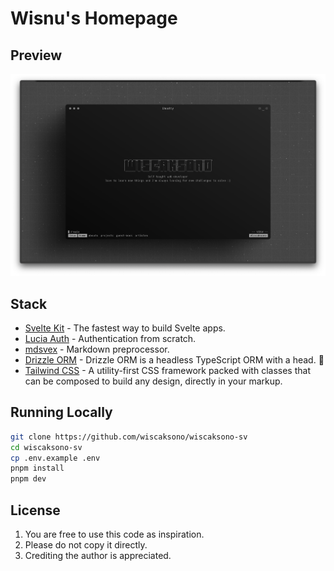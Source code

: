 # Wisnu's Homepage

## Preview

![Preview 1](./static/preview-1.png)

## Stack

- [Svelte Kit](https://svelte.dev/) - The fastest way to build Svelte apps.
- [Lucia Auth](https://lucia-auth.com/) - Authentication from scratch.
- [mdsvex](https://mdsvex.pngwn.io/) - Markdown preprocessor.
- [Drizzle ORM](https://orm.drizzle.team/) - Drizzle ORM is a headless TypeScript ORM with a head. 🐲
- [Tailwind CSS](https://tailwindcss.com) - A utility-first CSS framework packed with classes that can be composed to build any design, directly in your markup.

## Running Locally

```bash
git clone https://github.com/wiscaksono/wiscaksono-sv
cd wiscaksono-sv
cp .env.example .env
pnpm install
pnpm dev
```

## License

1. You are free to use this code as inspiration.
2. Please do not copy it directly.
3. Crediting the author is appreciated.
